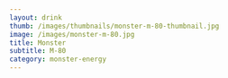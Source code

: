 ```yaml
---
layout: drink
thumb: /images/thumbnails/monster-m-80-thumbnail.jpg
image: /images/monster-m-80.jpg
title: Monster
subtitle: M-80
category: monster-energy
---
```



